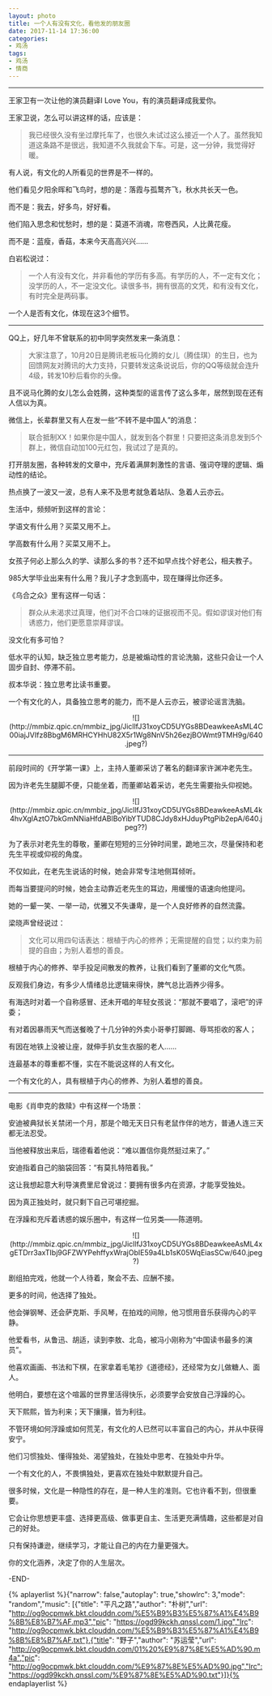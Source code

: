 ```yaml
---
layout: photo
title: 一个人有没有文化，看他发的朋友圈
date: 2017-11-14 17:36:00
categories:
- 鸡汤
tags:
- 鸡汤
- 情商
---
```


----
王家卫有一次让他的演员翻译I Love You，有的演员翻译成我爱你。

王家卫说，怎么可以讲这样的话，应该是：

 >我已经很久没有坐过摩托车了，也很久未试过这么接近一个人了。虽然我知道这条路不是很远，我知道不久我就会下车。可是，这一分钟，我觉得好暖。
 
有人说，有文化的人所看见的世界是不一样的。

他们看见夕阳余晖和飞鸟时，想的是：落霞与孤鹜齐飞，秋水共长天一色。

而不是：我去，好多鸟，好好看。

他们陷入思念和忧愁时，想的是：莫道不消魂，帘卷西风，人比黄花瘦。

而不是：蓝瘦，香菇，本来今天高高兴兴……

白岩松说过：

>一个人有没有文化，并非看他的学历有多高。有学历的人，不一定有文化；没学历的人，不一定没文化。读很多书，拥有很高的文凭，和有没有文化，有时完全是两码事。

一个人是否有文化，体现在这3个细节。

----
QQ上，好几年不曾联系的初中同学突然发来一条消息：

>大家注意了，10月20日是腾讯老板马化腾的女儿（腾佳琪）的生日，也为回馈网友对腾讯的大力支持，只要转发这条说说后，你的QQ等级就会连升4级，转发10秒后看你的头像。

且不说马化腾的女儿怎么会姓腾，这种类型的谣言传了这么多年，居然到现在还有人信以为真。

微信上，长辈群里又有人在发一些“不转不是中国人”的消息：

>联合抵制XX！如果你是中国人，就发到各个群里！只要把这条消息发到5个群上，微信自动加100元红包，我试过了是真的。

打开朋友圈，各种转发的文章中，充斥着满屏刺激性的言语、强词夺理的逻辑、煽动性的结论。

热点换了一波又一波，总有人来不及思考就急着站队、急着人云亦云。

生活中，频频听到这样的言论：

学语文有什么用？买菜又用不上。

学高数有什么用？买菜又用不上。

女孩子何必上那么久的学、读那么多的书？还不如早点找个好老公，相夫教子。

985大学毕业出来有什么用？我儿子才念到高中，现在赚得比你还多。

《乌合之众》里有这样一句话：

>群众从未渴求过真理，他们对不合口味的证据视而不见。假如谬误对他们有诱惑力，他们更愿意崇拜谬误。

没文化有多可怕？

低水平的认知，缺乏独立思考能力，总是被煽动性的言论洗脑，这些只会让一个人固步自封、停滞不前。

叔本华说：独立思考比读书重要。

一个有文化的人，具备独立思考的能力，而不是人云亦云，被谬论谣言洗脑。

<div align=center>
![](http://mmbiz.qpic.cn/mmbiz_jpg/JicllfJ31xoyCD5UYGs8BDeawkeeAsML4C00iajJVIfz8BbgM6MRHCYHhU82X5r1Wg8NnV5h26ezjBOWmt9TMH9g/640.jpeg?)
</div>

----
前段时间的《开学第一课》上，主持人董卿采访了著名的翻译家许渊冲老先生。

因为许老先生腿脚不便，只能坐着，而董卿站着采访，老先生需要抬头仰视她。


<div align=center>
![](http://mmbiz.qpic.cn/mmbiz_jpg/JicllfJ31xoyCD5UYGs8BDeawkeeAsML4k4hvXglAztO7bkGmNNiaHfdABlBoYibYTUD8CJdy8xHJduyPtgPib2epA/640.jpeg??)
</div>

为了表示对老先生的尊敬，董卿在短短的三分钟时间里，跪地三次，尽量保持和老先生平视或仰视的角度。

不仅如此，在老先生说话的时候，她会非常专注地侧耳倾听。

而每当要提问的时候，她会主动靠近老先生的耳边，用缓慢的语速向他提问。

她的一颦一笑、一举一动，优雅又不失谦卑，是一个人良好修养的自然流露。

梁晓声曾经说过：

>文化可以用四句话表达：根植于内心的修养；无需提醒的自觉；以约束为前提的自由；为别人着想的善良。

根植于内心的修养、举手投足间散发的教养，让我们看到了董卿的文化气质。

反观我们身边，有多少人情绪总比逻辑来得快，脾气总比涵养少得多。

有海选时对着一个自称感冒、还未开唱的年轻女孩说：“那就不要唱了，滚吧”的评委；

有对着因暴雨天气而送餐晚了十几分钟的外卖小哥拳打脚踢、辱骂拒收的客人；

有因在地铁上没被让座，就伸手扒女生衣服的老人……

连最基本的尊重都不懂，实在不能说这样的人有文化。

一个有文化的人，具有根植于内心的修养、为别人着想的善良。

----
电影《肖申克的救赎》中有这样一个场景：

安迪被典狱长关禁闭一个月，那是个暗无天日只有老鼠作伴的地方，普通人连三天都无法忍受。

当他被释放出来后，瑞德看着他说：“难以置信你竟然挺过来了。”

安迪指着自己的脑袋回答：“有莫扎特陪着我。”

这让我想起意大利导演费里尼曾说过：要拥有很多内在资源，才能享受独处。

因为真正独处时，就只剩下自己可堪挖掘。

在浮躁和充斥着诱惑的娱乐圈中，有这样一位另类——陈道明。

<div align=center>
![](http://mmbiz.qpic.cn/mmbiz_jpg/JicllfJ31xoyCD5UYGs8BDeawkeeAsML4xgETDrr3axTIbj9GFZWYPehffyxWrajObIE59a4Lb1sK05WqEiasSCw/640.jpeg?)
</div>

剧组拍完戏，他就一个人待着，聚会不去、应酬不接。

更多的时间，他选择了独处。

他会弹钢琴、还会萨克斯、手风琴，在拍戏的间隙，他习惯用音乐获得内心的平静。

他爱看书，从鲁迅、胡适，读到李敖、北岛，被冯小刚称为“中国读书最多的演员”。

他喜欢画画、书法和下棋，在家拿着毛笔抄《道德经》，还经常为女儿做糖人、面人。

他明白，要想在这个喧嚣的世界里活得快乐，必须要学会安放自己浮躁的心。

天下熙熙，皆为利来；天下攘攘，皆为利往。

不管环境如何浮躁或如何荒芜，有文化的人已然可以丰富自己的内心，并从中获得安宁。

他们习惯独处、懂得独处、渴望独处，在独处中思考、在独处中升华。

一个有文化的人，不畏惧独处，更喜欢在独处中默默提升自己。

很多时候，文化是一种隐性的存在，是一种人生的准则。它也许看不到，但很重要。


它会让你思想更丰盛、选择更高级、做事更自主、生活更充满情趣，这些都是对自己的好处。

只有保持谦逊，继续学习，才能让自己的内在力量更强大。

你的文化涵养，决定了你的人生层次。

-END-

{% aplayerlist %}{"narrow": false,"autoplay": true,"showlrc": 3,"mode": "random","music": [{"title": "平凡之路","author": "朴树","url": "http://og9ocpmwk.bkt.clouddn.com/%E5%B9%B3%E5%87%A1%E4%B9%8B%E8%B7%AF.mp3","pic": "https://ogd99kckh.qnssl.com/1.jpg","lrc": "http://og9ocpmwk.bkt.clouddn.com/%E5%B9%B3%E5%87%A1%E4%B9%8B%E8%B7%AF.txt"},{"title": "野子","author": "苏运莹","url": "http://og9ocpmwk.bkt.clouddn.com/01%20%E9%87%8E%E5%AD%90.m4a","pic": "http://og9ocpmwk.bkt.clouddn.com/%E9%87%8E%E5%AD%90.jpg","lrc":"https://ogd99kckh.qnssl.com/%E9%87%8E%E5%AD%90.txt"}]}{% endaplayerlist %}

